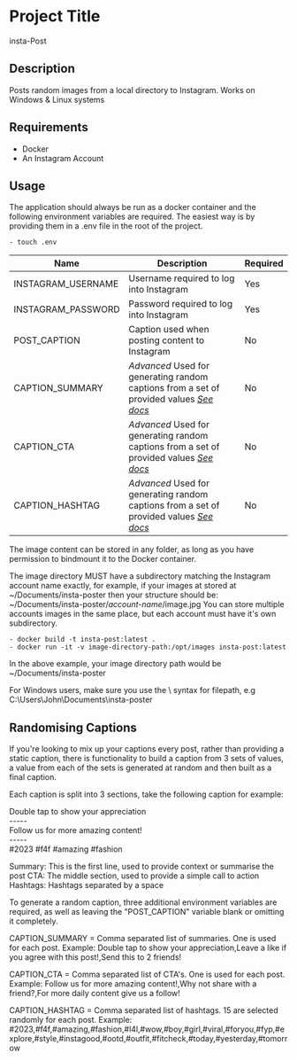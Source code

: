 # Project Title

insta-Post

## Description

Posts random images from a local directory to Instagram. Works on Windows & Linux systems


## Requirements

- Docker
- An Instagram Account

## Usage

The application should always be run as a docker container and the following environment variables are required. The easiest way is by providing them in a .env file in the root of the project.

```
- touch .env
```

| Name      | Description | Required |
| ----------- | ----------- | ----------- |
| INSTAGRAM_USERNAME    |   Username required to log into Instagram   | Yes |
| INSTAGRAM_PASSWORD  |   Password required to log into Instagram   | Yes |
| POST_CAPTION  |    Caption used when posting content to Instagram     | No |
| CAPTION_SUMMARY | *Advanced* Used for generating random captions from a set of provided values [*See docs*](#randomising-captions) | No |
| CAPTION_CTA | *Advanced* Used for generating random captions from a set of provided values [*See docs*](#randomising-captions) | No |
| CAPTION_HASHTAG | *Advanced* Used for generating random captions from a set of provided values [*See docs*](#randomising-captions) | No |


The image content can be stored in any folder, as long as you have permission to bindmount it to the Docker container.

The image directory MUST have a subdirectory matching the Instagram account name exactly, for example, if your images at stored at ~/Documents/insta-poster then your structure should be: ~/Documents/insta-poster/*account-name*/image.jpg
You can store multiple accounts images in the same place, but each account must have it's own subdirectory.

```
- docker build -t insta-post:latest .
- docker run -it -v image-directory-path:/opt/images insta-post:latest
```

In the above example, your image directory path would be ~/Documents/insta-poster

For Windows users, make sure you use the \ syntax for filepath, e.g C:\Users\John\Documents\insta-poster


## Randomising Captions

If you're looking to mix up your captions every post, rather than providing a static caption, there is functionality to build a caption from 3 sets of values, a value from each of the sets is generated at random and then built as a final caption. 

Each caption is split into 3 sections, take the following caption for example:

Double tap to show your appreciation\
\-----\
Follow us for more amazing content!\
\-----\
#2023 #f4f #amazing #fashion


Summary: This is the first line, used to provide context or summarise the post
CTA: The middle section, used to provide a simple call to action
Hashtags: Hashtags separated by a space

To generate a random caption, three additional environment variables are required, as well as leaving the "POST_CAPTION" variable blank or omitting it completely.

CAPTION_SUMMARY = Comma separated list of summaries. One is used for each post. Example:
Double tap to show your appreciation,Leave a like if you agree with this post!,Send this to 2 friends!

CAPTION_CTA = Comma separated list of CTA's. One is used for each post. Example:
Follow us for more amazing content!,Why not share with a friend?,For more daily content give us a follow!

CAPTION_HASHTAG = Comma separated list of hashtags. 15 are selected randomly for each post. Example:
#2023,#f4f,#amazing,#fashion,#l4l,#wow,#boy,#girl,#viral,#foryou,#fyp,#explore,#style,#instagood,#ootd,#outfit,#fitcheck,#today,#yesterday,#tomorrow
